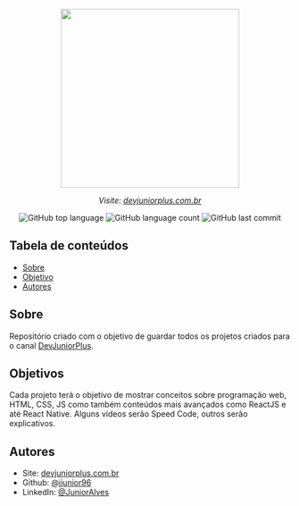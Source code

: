<p align="center">
<img src="https://user-images.githubusercontent.com/30422190/98366347-95d20000-2012-11eb-9ca7-a1cfbe329544.png" width="320px"/>
<p align="center"><i>Visite: <a href="https://www.devjuniorplus.com.br">devjuniorplus.com.br</a> </i></p>
</p>
<p align="center">
<img alt="GitHub top language" src="https://img.shields.io/github/languages/top/jjunior96/youtube-projects?color=%23162736">
<img alt="GitHub language count" src="https://img.shields.io/github/languages/count/jjunior96/youtube-projects?color=%23162736">

<img alt="GitHub last commit" src="https://img.shields.io/github/last-commit/jjunior96/youtube-projects?color=%23162736">
</p>

## Tabela de conteúdos

- [Sobre](#about)
- [Objetivo](#Objetivos)
- [Autores](#autores)

## Sobre <a name = "sobre" ></a>

Repositório criado com o objetivo de guardar todos os projetos criados para o canal [DevJuniorPlus](https://www.youtube.com/channel/UCERTT0Z4u-0dFask_kL83sw).

## Objetivos <a name = "objetivos" ></a>

Cada projeto terá o objetivo de mostrar conceitos sobre programação web, HTML, CSS, JS como também conteúdos mais avançados como ReactJS e até React Native.
Alguns vídeos serão Speed Code, outros serão explicativos.

## Autores <a name = "autores"></a>

- Site: [devjuniorplus.com.br](https://devjuniorplus.com.br/)
- Github: [@jjunior96](https://github.com/jjunior96)
- LinkedIn: [@JuniorAlves](https://www.linkedin.com/in/junior-alves-b66a10127)
